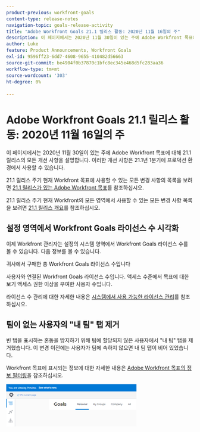 ```yaml
---
product-previous: workfront-goals
content-type: release-notes
navigation-topic: goals-release-activity
title: "Adobe Workfront Goals 21.1 릴리스 활동: 2020년 11월 16일의 주"
description: 이 페이지에서는 2020년 11월 30일이 있는 주에 Adobe Workfront 목표에 대해 21.1 릴리스의 모든 개선 사항을 설명합니다. 이러한 개선 사항은 21.1년 1분기에 프로덕션 환경에서 사용할 수 있습니다.
author: Luke
feature: Product Announcements, Workfront Goals
exl-id: 9596ff23-6dd7-4608-9655-410482d56663
source-git-commit: be4904f0b37870c1bfc8ec345e468d5fc283aa36
workflow-type: tm+mt
source-wordcount: '303'
ht-degree: 0%

---
```


# Adobe Workfront Goals 21.1 릴리스 활동: 2020년 11월 16일의 주

이 페이지에서는 2020년 11월 30일이 있는 주에 Adobe Workfront 목표에 대해 21.1 릴리스의 모든 개선 사항을 설명합니다. 이러한 개선 사항은 21.1년 1분기에 프로덕션 환경에서 사용할 수 있습니다.

21.1 릴리스 주기 현재 Workfront 목표에 사용할 수 있는 모든 변경 사항의 목록을 보려면 [21.1 릴리스가 있는 Adobe Workfront 목표](../../../../product-announcements/product-releases/goals-release-activity/goals-release-21-1.md)를 참조하십시오.

21.1 릴리스 주기 현재 Workfront의 모든 영역에서 사용할 수 있는 모든 변경 사항 목록을 보려면 [21.1 릴리스 개요](../../../../product-announcements/product-releases/21.1-release-activity/21-1-release-overview.md)를 참조하십시오.

## 설정 영역에서 Workfront Goals 라이선스 수 시각화

이제 Workfront 관리자는 설정의 시스템 영역에서 Workfront Goals 라이선스 수를 볼 수 있습니다. 다음 정보를 볼 수 있습니다.

귀사에서 구매한 총 Workfront Goals 라이선스 수입니다

사용자와 연결된 Workfront Goals 라이선스 수입니다. 액세스 수준에서 목표에 대한 보기 액세스 권한 이상을 부여한 사용자 수입니다.

라이선스 수 관리에 대한 자세한 내용은 [시스템에서 사용 가능한 라이선스 관리](../../../../administration-and-setup/get-started-wf-administration/manage-available-licenses-in-your-system.md)를 참조하십시오.

## 팀이 없는 사용자의 &quot;내 팀&quot; 탭 제거

빈 탭을 표시하는 혼동을 방지하기 위해 팀에 할당되지 않은 사용자에서 &quot;내 팀&quot; 탭을 제거했습니다. 이 변경 이전에는 사용자가 팀에 속하지 않으면 내 팀 탭이 비어 있었습니다.

Workfront 목표에 표시되는 정보에 대한 자세한 내용은 [Adobe Workfront 목표의 정보 필터링](../../../../workfront-goals/goal-management/filter-information-wf-goals.md)을 참조하십시오.

![](assets/goals-page-with-no-my-teams-tab-350x114.png)
